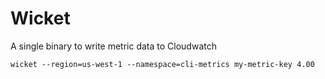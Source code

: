 # Wicket

A single binary to write metric data to Cloudwatch

```
wicket --region=us-west-1 --namespace=cli-metrics my-metric-key 4.00
```